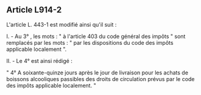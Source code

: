 Article L914-2
----
L'article L. 443-1 est modifié ainsi qu'il suit :

I. - Au 3° , les mots : " à l'article 403 du code général des impôts " sont
remplacés par les mots : " par les dispositions du code des impôts applicable
localement ".

II. - Le 4° est ainsi rédigé :

" 4° A soixante-quinze jours après le jour de livraison pour les achats de
boissons alcooliques passibles des droits de circulation prévus par le code des
impôts applicable localement. "

